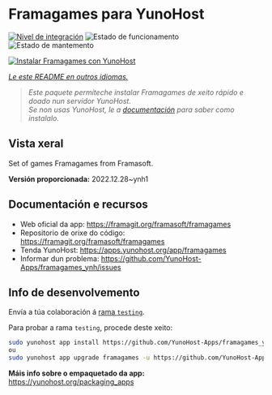 <!--
NOTA: Este README foi creado automáticamente por <https://github.com/YunoHost/apps/tree/master/tools/readme_generator>
NON debe editarse manualmente.
-->

# Framagames para YunoHost

[![Nivel de integración](https://dash.yunohost.org/integration/framagames.svg)](https://ci-apps.yunohost.org/ci/apps/framagames/) ![Estado de funcionamento](https://ci-apps.yunohost.org/ci/badges/framagames.status.svg) ![Estado de mantemento](https://ci-apps.yunohost.org/ci/badges/framagames.maintain.svg)

[![Instalar Framagames con YunoHost](https://install-app.yunohost.org/install-with-yunohost.svg)](https://install-app.yunohost.org/?app=framagames)

*[Le este README en outros idiomas.](./ALL_README.md)*

> *Este paquete permíteche instalar Framagames de xeito rápido e doado nun servidor YunoHost.*  
> *Se non usas YunoHost, le a [documentación](https://yunohost.org/install) para saber como instalalo.*

## Vista xeral

Set of games Framagames from Framasoft.

**Versión proporcionada:** 2022.12.28~ynh1
## Documentación e recursos

- Web oficial da app: <https://framagit.org/framasoft/framagames>
- Repositorio de orixe do código: <https://framagit.org/framasoft/framagames>
- Tenda YunoHost: <https://apps.yunohost.org/app/framagames>
- Informar dun problema: <https://github.com/YunoHost-Apps/framagames_ynh/issues>

## Info de desenvolvemento

Envía a túa colaboración á [rama `testing`](https://github.com/YunoHost-Apps/framagames_ynh/tree/testing).

Para probar a rama `testing`, procede deste xeito:

```bash
sudo yunohost app install https://github.com/YunoHost-Apps/framagames_ynh/tree/testing --debug
ou
sudo yunohost app upgrade framagames -u https://github.com/YunoHost-Apps/framagames_ynh/tree/testing --debug
```

**Máis info sobre o empaquetado da app:** <https://yunohost.org/packaging_apps>
